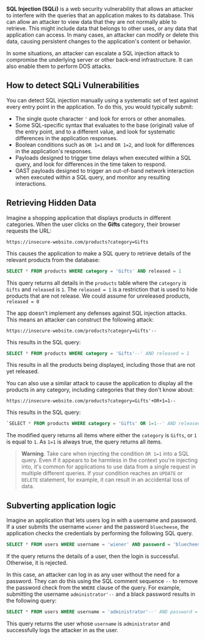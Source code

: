 **SQL Injection (SQLi)** is a web security vulnerability that allows an attacker to interfere with the queries that an application makes to its database. This can allow an attacker to view data that they are not normally able to retrieve. This might include data that belongs to other uses, or any data that application can access. In many cases, an attacker can modify or delete this data, causing persistent changes to the application's content or behavior.

In some situations, an attacker can escalate a SQL injection attack to compromise the underlying server or other back-end infrastructure. It can also enable them to perform DOS attacks. 

## How to detect SQLi Vulnerabilities
You can detect SQL injection manually using a systematic set of test against every entry point in the application. To do this, you would typically submit:
- The single quote character `'` and look for errors or other anomalies.
- Some SQL-specific syntax that evaluates to the base (original) value of the entry point, and to a different value, and look for systematic differences in the application responses.
- Boolean conditions such as `OR 1=1` and `OR 1=2`, and look for differences in the application's responses.
- Payloads designed to trigger time delays when executed within a SQL query, and look for differences in the time taken to respond.
- OAST payloads designed to trigger an out-of-band network interaction when executed within a SQL query, and monitor any resulting interactions.

## Retrieving Hidden Data
Imagine a shopping application that displays products in different categories. When the user clicks on the **Gifts** category, their browser requests the URL:
```http
https://insecure-website.com/products?category=Gifts
```
This causes the application to make a SQL query to retrieve details of the relevant products from the database:
```sql
SELECT * FROM products WHERE category = 'Gifts' AND released = 1
```
This query returns all details in the `products` table where the `category` is `Gifts` and `released` is `1`. The `released = 1` is a restriction that is used to hide products that are not release. We could assume for unreleased products, `released = 0`

The app doesn't implement any defenses against SQL injection attacks. This means an attacker can construct the following attack:
```http
https://insecure-website.com/products?category=Gifts'--
```
This results in the SQL query:
```sql
SELECT * FROM products WHERE category = 'Gifts'--' AND released = 1
```
This results in all the products being displayed, including those that are not yet released. 

You can also use a similar attack to cause the application to display all the products in any category, including categories that they don't know about:
```http
https://insecure-website.com/products?category=Gifts'+OR+1=1--
```
This results in the SQL query:
```sql
`SELECT * FROM products WHERE category = 'Gifts' OR 1=1--' AND released = 1`
```
The modified query returns all items where either the `category` is `Gifts`, or `1` is equal to `1`. As `1=1` is always true, the query returns all items.

>**Warning**. Take care when injecting the condition `OR 1=1` into a SQL query. Even if it appears to be harmless in the context you're injecting into, it's common for applications to use data from a single request in multiple different queries. If your condition reaches an `UPDATE` or `DELETE` statement, for example, it can result in an accidental loss of data.

## Subverting application logic
Imagine an application that lets users log in with a username and password. If a user submits the username `wiener` and the password `bluecheese`, the application checks the credentials by performing the following SQL query. 
```sql
SELECT * FROM users WHERE username = 'wiener' AND password = 'bluecheese'
```

If the query returns the details of a user, then the login is successful. Otherwise, it is rejected.

In this case, an attacker can log in as any user without the need for a password. They can do this using the SQL comment sequence `--` to remove the password check from the `WHERE` clause of the query. For example, submitting the username `administrator'--` and a black password results in the following query: 
```sql
SELECT * FROM users WHERE username = 'administrator'--' AND password = ''
```
This query returns the user whose `username` is `administrator` and successfully logs the attacker in as the user. 